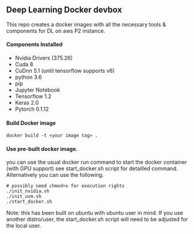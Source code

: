 ## Deep Learning Docker devbox

This repo creates a docker images with all the necessary tools & components for DL on aws P2 instance.

#### Components Installed

- Nvidia Drivers (375.26)
- Cuda 8
- CuDnn 5.1 (until tensorflow supports v6)
- python 3.6
- pip
- Jupyter Notebook
- Tensorflow 1.2
- Keras 2.0
- Pytorch 0.1.12


#### Build Docker image

```
docker build -t <your image tag> .
```

#### Use pre-built docker image. 

you can use the usual docker run command to start the docker container (with GPU support) see start_docker.sh script for detailled command.
Alternatively you can use the following.

```
# possibly need chmod+x for execution rights
./init_nvidia.sh
./init_uvm.sh
./start_docker.sh
```

Note: this has been built on ubuntu with ubuntu user in mind. If you use another distro/user, the start_docker.sh script will need to be adjusted for the local user.